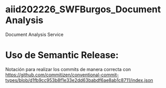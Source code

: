 # aiid202226_SWFBurgos_DocumentAnalysis
Document Analysis Service

# Uso de Semantic Release:
Notación para realizar los commits de manera correcta con https://github.com/commitizen/conventional-commit-types/blob/d1fb9cc953b8f1e33e2dd63babdf6ae8ab1c8711/index.json

